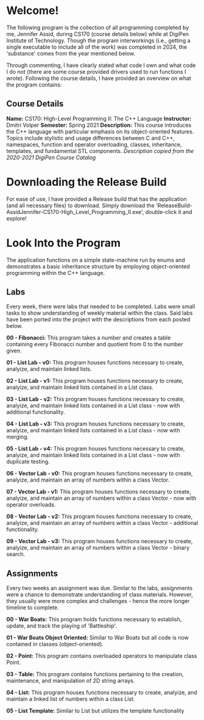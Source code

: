 # Welcome!
The following program is the collection of all programming completed by me, Jennifer Assid, during CS170 (course details below) while at DigiPen Institute of Technology. Though the program interworkings (i.e., getting a single executable to include all of the work) was completed in 2024, the 'substance' comes from the year mentioned below.

Through commenting, I have clearly stated what code I own and what code I do not (there are some course provided drivers used to run functions I wrote). Following the course details, I have provided an overview on what the program contains:

## Course Details
**Name:** CS170: High-Level Programming II: The C++ Language
**Instructor:** Dmitri Volper
**Semester:** Spring 2021
**Description:** This course introduces the C++ language with particular emphasis on its object-oriented features. Topics include stylistic and usage differences between C and C++, namespaces, function and operator overloading, classes, inheritance, templates, and fundamental STL components.
*Description copied from the 2020-2021 DigiPen Course Catalog*

# Downloading the Release Build
For ease of use, I have provided a Release build that has the application (and all necessary files) to download. Simply download the 'ReleaseBuild-AssidJennifer-CS170-High_Level_Programming_II.exe', double-click it and explore!

# Look Into the Program
The application functions on a simple state-machine run by enums and demonstrates a basic inheritance structure by employing object-oriented programming within the C++ language.

## Labs
Every week, there were labs that needed to be completed. Labs were small tasks to show understanding of weekly material within the class. Said labs have been ported into the project with the descriptions from each posted below.

**00 - Fibonacci:** This program takes a number and creates a table containing every Fibonacci number and quotient from 0 to the number given.

**01 - List Lab - v0:** This program houses functions necessary to create, analyize, and maintain linked lists.

**02 - List Lab - v1:** This program houses functions necessary to create, analyize, and maintain linked lists contained in a List class.

**03 - List Lab - v2:** This program houses functions necessary to create, analyize, and maintain linked lists contained in a List class - now with additional functionality.

**04 - List Lab - v3:** This program houses functions necessary to create, analyize, and maintain linked lists contained in a List class - now with merging.

**05 - List Lab - v4:** This program houses functions necessary to create, analyize, and maintain linked lists contained in a List class - now with duplicate testing.

**06 - Vector Lab - v0:** This program houses functions necessary to create, analyize, and maintain an array of numbers within a class Vector.

**07 - Vector Lab - v1:** This program houses functions necessary to create, analyize, and maintain an array of numbers within a class Vector - now with operator overloads.

**08 - Vector Lab - v2:** This program houses functions necessary to create, analyize, and maintain an array of numbers within a class Vector - additional functionality.

**09 - Vector Lab - v3:** This program houses functions necessary to create, analyize, and maintain an array of numbers within a class Vector - binary search.

## Assignments
Every two weeks an assignment was due. Similar to the labs, assignments were a chance to demonstrate understanding of class materials. However, they usually were more complex and challenges - hence the more longer timeline to complete.

**00 - War Boats:** This program holds functions necessary to establish, update, and track the playing of 'Battleship'.

**01 - War Boats Object Oriented:** Similar to War Boats but all code is now contained in classes (object-oriented).

**02 - Point:** This program contains overloaded operators to manipulate class Point.

**03 - Table:** This program contains functions pertaining to the creation, maintenance, and manipulation of 2D string arrays.

**04 - List:** This program houses functions necessary to create, analyize, and maintain a linked list of numbers within a class List.

**05 - List Template:** Similar to List but utilizes the template functionality
